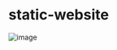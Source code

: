 # static-website

![image](https://github.com/user-attachments/assets/82148eb0-4946-4a13-8c7c-2ff2d2586424)
